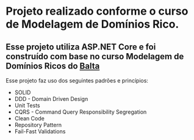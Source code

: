 # Projeto realizado conforme o curso de Modelagem de Domínios Rico.
## Esse projeto utiliza ASP.NET Core e foi construído com base no curso Modelagem de Domínios Ricos do [Balta](https://balta.io/)

Esse projeto faz uso dos seguintes padrões e princípios:

- SOLID
- DDD - Domain Driven Design
- Unit Tests
- CQRS - Command Query Responsibility Segregation
- Clean Code
- Repository Pattern
- Fail-Fast Validations
